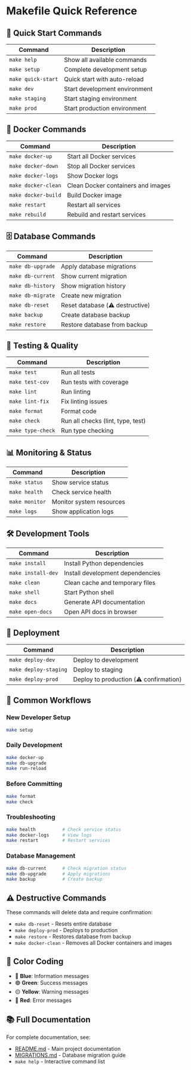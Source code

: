 # Makefile Quick Reference

## 🚀 Quick Start Commands

| Command | Description |
|---------|-------------|
| `make help` | Show all available commands |
| `make setup` | Complete development setup |
| `make quick-start` | Quick start with auto-reload |
| `make dev` | Start development environment |
| `make staging` | Start staging environment |
| `make prod` | Start production environment |

## 🐳 Docker Commands

| Command | Description |
|---------|-------------|
| `make docker-up` | Start all Docker services |
| `make docker-down` | Stop all Docker services |
| `make docker-logs` | Show Docker logs |
| `make docker-clean` | Clean Docker containers and images |
| `make docker-build` | Build Docker image |
| `make restart` | Restart all services |
| `make rebuild` | Rebuild and restart services |

## 🗄️ Database Commands

| Command | Description |
|---------|-------------|
| `make db-upgrade` | Apply database migrations |
| `make db-current` | Show current migration |
| `make db-history` | Show migration history |
| `make db-migrate` | Create new migration |
| `make db-reset` | Reset database (⚠️ destructive) |
| `make backup` | Create database backup |
| `make restore` | Restore database from backup |

## 🧪 Testing & Quality

| Command | Description |
|---------|-------------|
| `make test` | Run all tests |
| `make test-cov` | Run tests with coverage |
| `make lint` | Run linting |
| `make lint-fix` | Fix linting issues |
| `make format` | Format code |
| `make check` | Run all checks (lint, type, test) |
| `make type-check` | Run type checking |

## 📊 Monitoring & Status

| Command | Description |
|---------|-------------|
| `make status` | Show service status |
| `make health` | Check service health |
| `make monitor` | Monitor system resources |
| `make logs` | Show application logs |

## 🛠️ Development Tools

| Command | Description |
|---------|-------------|
| `make install` | Install Python dependencies |
| `make install-dev` | Install development dependencies |
| `make clean` | Clean cache and temporary files |
| `make shell` | Start Python shell |
| `make docs` | Generate API documentation |
| `make open-docs` | Open API docs in browser |

## 🚀 Deployment

| Command | Description |
|---------|-------------|
| `make deploy-dev` | Deploy to development |
| `make deploy-staging` | Deploy to staging |
| `make deploy-prod` | Deploy to production (⚠️ confirmation) |

## 📝 Common Workflows

### New Developer Setup
```bash
make setup
```

### Daily Development
```bash
make docker-up
make db-upgrade
make run-reload
```

### Before Committing
```bash
make format
make check
```

### Troubleshooting
```bash
make health          # Check service status
make docker-logs     # View logs
make restart         # Restart services
```

### Database Management
```bash
make db-current      # Check migration status
make db-upgrade      # Apply migrations
make backup          # Create backup
```

## ⚠️ Destructive Commands

These commands will delete data and require confirmation:

- `make db-reset` - Resets entire database
- `make deploy-prod` - Deploys to production
- `make restore` - Restores database from backup
- `make docker-clean` - Removes all Docker containers and images

## 🎨 Color Coding

- 🔵 **Blue**: Information messages
- 🟢 **Green**: Success messages
- 🟡 **Yellow**: Warning messages
- 🔴 **Red**: Error messages

## 📚 Full Documentation

For complete documentation, see:
- [README.md](README.md) - Main project documentation
- [MIGRATIONS.md](MIGRATIONS.md) - Database migration guide
- `make help` - Interactive command list 